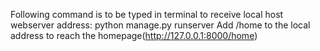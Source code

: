Following command is to be typed in terminal to receive local host webserver address:
python manage.py runserver
Add /home to the local address to reach the homepage(http://127.0.0.1:8000/home)
